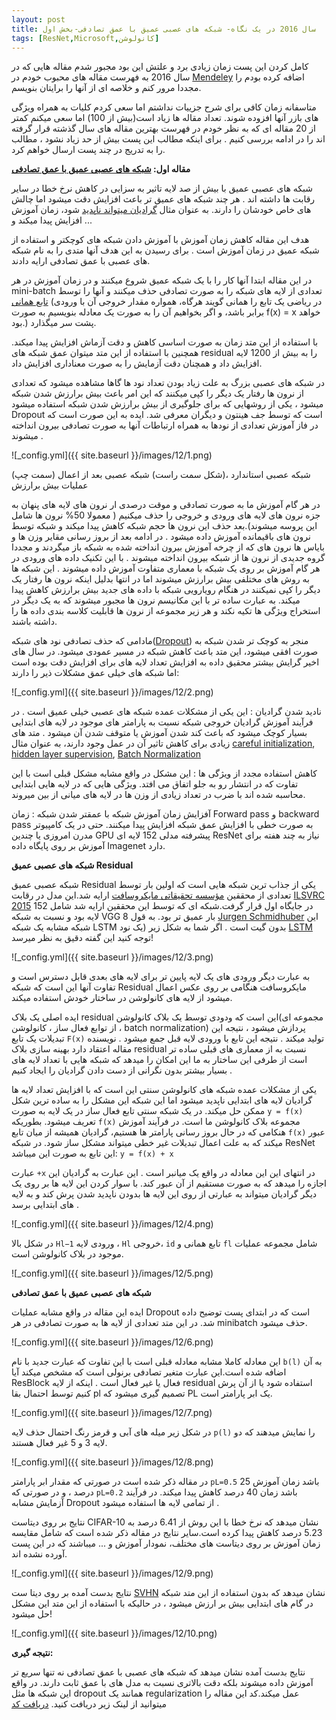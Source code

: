 ```yaml
---
layout: post
title: سال 2016 در یک نگاه- شبکه های عصبی عمیق با عمق تصادفی-بخش اول
tags: [ResNet,Microsoft,کانولوشن]
--- 
```

کامل کردن این پست زمان زیادی برد و علتش این بود مجبور شدم مقاله هایی که در سال 2016 به فهرست مقاله های محبوب خودم در [Mendeley](https://www.mendeley.com/) اضافه کرده بودم را مجددا مرور کنم و خلاصه ای از آنها را برایتان بنویسم. 

متاسفانه زمان کافی برای شرح جزییات نداشتم اما سعی کردم کلیات به همراه ویژگی های بازر آنها افزوده شوند. تعداد مقاله ها زیاد است(بیش از 100) اما سعی میکنم کمتر از 20 مقاله ای که به نظر خودم در فهرست بهترین مقاله های سال گذشته قرار گرفته اند را در ادامه بررسی کنیم . برای اینکه مطالب این پست بیش از حد زیاد نشود ، مطالب را به تدریج در چند پست ارسال خواهم کرد.

**مقاله اول: [شبکه های عصبی عمیق با عمق تصادفی](https://arxiv.org/abs/1603.09382)**

شبکه های عصبی عمیق با بیش از صد لایه تاثیر به سزایی در کاهش نرخ خطا در سایر رقابت ها داشته اند . هر چند شبکه های عمیق تر باعث افزایش دقت میشود اما چالش های خاص خودشان را دارند. به عنوان مثال [گرادیان میتواند ناپدید](https://en.wikipedia.org/wiki/Vanishing_gradient_problem) شود،  زمان آموزش افزایش پیدا میکند و ...

هدف این مقاله کاهش زمان آموزش با آموزش دادن شبکه های کوچکتر و استفاده از شبکه عمیق در زمان آموزش است . برای رسیدن به این هدف آنها متدی را به نام شبکه های عصبی با عمق تصادفی ارایه دادند. 

در این مقاله ابتدا آنها کار را با یک شبکه عمیق شروع میکنند و در زمان آموزش در هر mini-batch تعدادی از لایه های شبکه را به صورت تصادفی حذف میکنند و آنها را توسط [تابع همانی](https://en.wikipedia.org/wiki/Identity_function) (در ریاضی یک تابع را همانی گویند هرگاه، همواره مقدار خروجی آن با ورودی برابر باشد، و اگر بخواهیم آن را به صورت یک معادله بنویسیم به صورت f(x) = x خواهد بود.) پشت سر میگذارد.

با استفاده از این متد زمان به صورت اساسی کاهش و دقت آزماش افزایش پیدا میکند. همچنین با استفاده از این متد میتوان عمق شبکه های residual را به بیش از 1200 لایه افزایش داد  و همچنان دقت آزمایش را به صورت معناداری افزایش داد.

در شبکه های عصبی بزرگ به علت زیاد بودن تعداد نود ها گاها مشاهده میشود که تعدادی از نرون ها رفتار یک دیگر را کپی میکنند که این امر باعث بیش برارزش شدن شبکه میشود ، یکی از روشهایی که برای جلوگیری از بیش برارزش شدن شبکه استفاده میشود Dropout  است که توسط جف هینتون و دیگران معرفی شد. ایده به این صورت است که در فاز آموزش تعدادی از نودها به همراه ارتباطات آنها به صورت تصادفی بیرون انداخته میشوند .

![_config.yml]({{ site.baseurl }}/images/12/1.png)

 (سمت چپ) شبکه عصبی استاندارد ،(شکل سمت راست) شبکه عصبی بعد از اعمال عملیات بیش برارزش

در هر گام آموزش ما به صورت تصادقی و موقت درصدی ار نرون های لایه های پنهان به جزه نرون های لایه های ورودی و خروجی را حذف میکنیم ( معمولا 50% نرون ها شامل این پروسه میشوند).بعد حذف این نرون ها حجم شبکه کاهش پیدا میکند و شبکه توسط نرون های باقیمانده آموزش داده میشود . در ادامه بعد از بروز رسانی مقایر وزن ها و بایاس ها نرون های که از چرخه آموزش بیرون انداخته شده به شبکه باز میگردند و مجددا گروه جدیدی از نرون ها از شبکه بیرون انداخته میشوند .
با این تکنیک داده های ورودی در هر گام آموزش بر روی یک شبکه با معماری متفاوت آموزش داده میشوند . این شبکه ها به روش های مختلفی بیش برارزش میشوند اما در انتها بدلیل اینکه نرون ها رفتار یک دیگر را کپی نمیکنند در هنگام رویارویی شبکه با داده های جدید بیش برارزش کاهش پیدا میکند. به عبارت ساده تر با این مکانیسم نرون ها مجبور میشوند که به یک دیگر در استخراج ویژگی ها تکیه نکند و هر زیر مجموعه از نرون ها قابلیت کلاسه بندی داده ها را داشته باشند.

مادامی که حذف تصادفی نود های شبکه([Dropout](https://www.cs.toronto.edu/~hinton/absps/JMLRdropout.pdf)) منجر به کوچک تر شدن شبکه  به صورت افقی میشود، این متد باعث کاهش شبکه در مسیر عمودی میشود. در سال های اخیر گرایش بیشتر محقیق داده به افزایش تعداد لایه های برای افزایش دقت بوده است اما شبکه های خیلی عمق مشکلات ذیر را دارند:

![_config.yml]({{ site.baseurl }}/images/12/2.png)

نادید شدن گرادیان : این یکی از مشکلات عمده شبکه های عصبی خیلی عمیق است . در فرآیند آموزش گرادیان خروجی شبکه نسبت به پارامتر های موجود در لایه های ابتدایی بسیار کوچک میشود که باعث کند شدن آموزش یا متوقف شدن آن میشود . متد های زیادی برای کاهش تاثیر آن در عمل وجود دارند، به عنوان مثال [careful initialization](http://www-prima.imag.fr/jlc/Courses/2016/PRML/XavierInitialisation.pdf), [hidden layer supervision](https://arxiv.org/abs/1409.5185), [Batch Normalization](https://arxiv.org/abs/1502.03167) 

کاهش استفاده مجدد از ویژگی ها : این مشکل در واقع مشابه مشکل قبلی است با این تفاوت که در انتشار رو به جلو اتفاق می افتد. ویژگی هایی که در لایه هایی ابتدایی محاسبه شده اند با ضرب در تعداد زیادی از وزن ها در لایه های میانی از بین میروند. 

آفزایش زمان آموزش شبکه با عمقتر شدن شبکه : زمان Forward pass و  backward pass به صورت خطی با افزایش عمق شبکه افزایش پیدا میکنند. حتی در یک کامپیوتر مدرن امروزی یا چندین GPU پیشرفته مدلی 152 لایه ای ResNet نیاز به چند هفته برای آموزش بر روی پایگاه داده Imagenet دارد.

**شبکه های عصبی عمیق Residual**

شبکه عصبی عمیق Residual  یکی از جذاب ترین شبکه هایی است که اولین بار توسط تعدادی از محققین [مؤسسه تحقیقاتی مایکروسافت](https://en.wikipedia.org/wiki/Microsoft_Research) ارایه شد.این مدل در رقابت  [ILSVRC 2015](http://image-net.org/challenges/LSVRC/2015/) در جایگاه اول قرار گرفت.شبکه ای که توسط این محققین ارایه شد شامل 152 لایه بود و نسبت به شبکه VGG  8 بار عمیق تر بود. به قول  [Jurgen Schmidhuber](https://en.wikipedia.org/wiki/J%C3%BCrgen_Schmidhuber) این شبکه مشابه یک شبکه LSTM بدون گیت است . اگر شما به شکل زیر (یک نود [LSTM](http://people.idsia.ch/~juergen/microsoft-wins-imagenet-through-feedforward-LSTM-without-gates.html) توجه کنید این گفته دقیق به نظر میرسد!
 
![_config.yml]({{ site.baseurl }}/images/12/3.png)

به عبارت دیگر ورودی های یک لایه پایین تر برای لایه های بعدی قابل دسترس است و تفاوت آنها این است که شبکه Residual  مایکروسافت هنگامی بر روی عکس اعمال میشود از لایه های کانولوشن در ساختار خودش استفاده میکند.

ایده اصلی یک بلاک residual این است که ودودی توسط یک بلاک کانولوشن(مجموعه ای از توابع فعال ساز ، کانولوشن ، batch normalization) پردازش میشود ، نتیجه این تبدیلات یک تابع `F(x)` تولید میکند . نتیجه این تابع با ورودی لایه قبل جمع میشود . نویسنده مقاله اعتقاد دارد بهینه سازی بلاک residual نسبت به از معماری های قبلی ساده تر است  از طرفی این ساختار به ما این امکان را میدهد که شبکه هایی با تعداد لایه های بسیار بیشتر بدون نگرانی از دست دادن گرادیان را ایجاد کنیم . 

یکی از مشکلات عمده شبکه های کانولوشن سنتی این است که با افزایش تعداد لایه ها گرادیان لایه های ابتدایی ناپدید میشود اما این شبکه این مشکل را به ساده ترین شکل ممکن حل میکند. در یک شبکه سنتی تابع فعال ساز در یک لایه به صورت `y = f(x)`  تعریف میشود. بطوریکه `f(x)` مجموعه بلاک کانولوشن ما است. در فرآیند آموزش هنکامی که در حال بروز رسانی پارامتر ها هستیم، گرادیان همیشه از میان تابع `f(x)` عبور میکند که به علت اعمال تبدیلات غیر خطی میتواند مشکل ساز شود. در شبکه ResNet این تابع به صورت این میباشد: `y = f(x) + x`

عبارت `+x` در انتهای این این معادله در واقع یک میانبر است . این عبارت به گرادیان این اجازه را میدهد که به صورت مستقیم از آن عبور کند. با سوار کردن این لایه ها بر روی یک دیگر گرادیان میتواند به عبارتی از روی این لایه ها بدودن ناپدید شدن پرش کند و به لایه های ابتدایی برسد .

![_config.yml]({{ site.baseurl }}/images/12/4.png)

در شکل بالا `Hl−1` ورودی لایه ، `Hl` خروجی، `id` تابع همانی و `fl` شامل مجموعه عملیات موجود در بلاک کانولوشن است.

![_config.yml]({{ site.baseurl }}/images/12/5.png)

**شبکه های عصبی عمیق با عمق تصادفی**

ایده این مقاله در واقع مشابه عملیات Dropout است که در ابتدای پست توضیح داده شد. در این متد تعدادی از لایه ها به صورت تصادفی در هر minibatch حذف میشود.

![_config.yml]({{ site.baseurl }}/images/12/6.png)

این معادله کاملا مشابه معادله قبلی است با این تفاوت که عبارت جدید با نام `b(l)` به آن اضافه شده است.این عبارت متغیر تصادفی برنولی است که مشخص میکند آیا ResBlock فعال یا غیر فعال است . اینکه از لایه residual  استفاده شود یا از آن پرش کنیم توسط احتمال بقا pl تصمیم گیری میشود که PL یک ابر پارامتر است.

![_config.yml]({{ site.baseurl }}/images/12/7.png)

در شکل زیر میله های آبی و قرمز رنگ احتمال حذف لایه `p(l)` را نمایش میدهند که دو لایه 3 و 5 غیر فعال هستند.

![_config.yml]({{ site.baseurl }}/images/12/8.png)

در مقاله ذکر شده است در صورتی که مقدار ابر پارامتر `pL=0.5` باشد زمان آموزش 25 درصد ، و در صورتی که `pL=0.2` باشد زمان 40 درصد کاهش پیدا میکند. در فرآیند آزمایش مشابه Dropout از تمامی لایه ها استفاده میشود .

نتایج بر روی دیتاست CIFAR-10 نشان میدهد که نرخ خطا با این روش از 6.41 درصد به 5.23 درصد کاهش پیدا کرده است.سایر نتایج در مقاله ذکر شده است که شامل مقایسه زمان آموزش بر روی دیتاست های مختلف، نمودار آموزش و ... میباشند که در این پست آورده نشده اند.

![_config.yml]({{ site.baseurl }}/images/12/9.png)

نتایج بدست آمده بر روی دیتا ست [SVHN](http://ufldl.stanford.edu/housenumbers/) نشان میدهد که بدون استفاده از این متد شبکه در گام های ابتدایی بیش بر ارزش میشود ، در حالیکه با استفاده از این متد این مشکل حل میشود!

![_config.yml]({{ site.baseurl }}/images/12/10.png)

**نتیجه گیری:**

نتایج بدست آمده نشان میدهد که شبکه های عصبی با عمق تصادفی نه تنها سریع تر آموزش داده میشوند بلکه دقت بالاتری نسبت به مدل های با عمق ثابت دارند. در واقع این شبکه ها مثل dropout همانند یک regularization عمل میکند.کد این  مقاله را میتوانید از لینک زیر دریافت کنید. [دریافت کد ](https://github.com/yueatsprograms/Stochastic_Depth)

